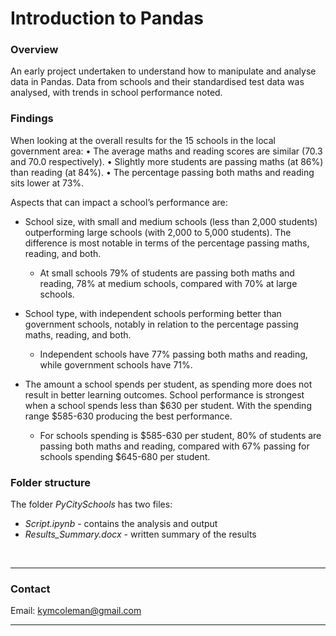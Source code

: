 # Introduction to Pandas

 ### **Overview**
An early project undertaken to understand how to manipulate and analyse data in Pandas. Data from schools and their standardised test data was analysed, with trends in school performance noted.

### **Findings**
When looking at the overall results for the 15 schools in the local government area:
•	The average maths and reading scores are similar (70.3 and 70.0 respectively).
•	Slightly more students are passing maths (at 86%) than reading (at 84%).
•	The percentage passing both maths and reading sits lower at 73%.

Aspects that can impact a school’s performance are:
 - School size, with small and medium schools (less than 2,000 students) outperforming large schools (with 2,000 to 5,000 students). The difference is most notable in terms of the percentage passing maths, reading, and both.
    - At small schools 79% of students are passing both maths and reading, 78% at medium schools, compared with 70% at large schools.

 - School type, with independent schools performing better than government schools, notably in relation to the percentage passing maths, reading, and both. 
    - Independent schools have 77% passing both maths and reading, while government schools have 71%.

 - The amount a school spends per student, as spending more does not result in better learning outcomes. School performance is strongest when a school spends less than $630 per student. With the spending range $585-630 producing the best performance.
    - For schools spending is $585-630 per student, 80% of students are passing both maths and reading, compared with 67% passing for schools spending $645-680 per student.

### **Folder structure**
The folder *PyCitySchools* has two files:
 - *Script.ipynb* - contains the analysis and output
 - *Results_Summary.docx* - written summary of the results


<br>

---

### **Contact**
Email: kymcoleman@gmail.com

---
